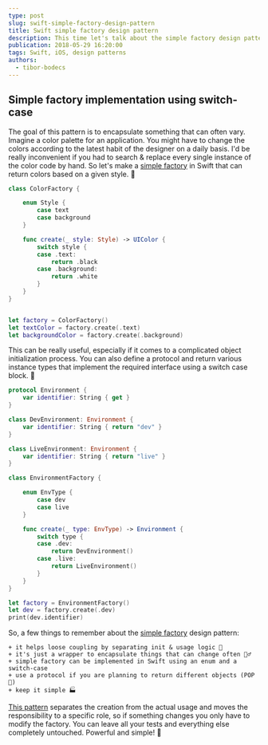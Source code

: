 ```yaml
---
type: post
slug: swift-simple-factory-design-pattern
title: Swift simple factory design pattern
description: This time let's talk about the simple factory design pattern to encapsulate object creation in a really simple way using Swift.
publication: 2018-05-29 16:20:00
tags: Swift, iOS, design patterns
authors:
  - tibor-bodecs
---
```


## Simple factory implementation using switch-case

The goal of this pattern is to encapsulate something that can often vary. Imagine a color palette for an application. You might have to change the colors according to the latest habit of the designer on a daily basis. I'd be really inconvenient if you had to search & replace every single instance of the color code by hand. So let's make a [simple factory](http://pengguo.xyz/tutorial/2017/03/07/Swift-World-Design-Patterns-Simple-Factory.html) in Swift that can return colors based on a given style. 🎩

```swift
class ColorFactory {

    enum Style {
        case text
        case background
    }

    func create(_ style: Style) -> UIColor {
        switch style {
        case .text:
            return .black
        case .background:
            return .white
        }
    }
}


let factory = ColorFactory()
let textColor = factory.create(.text)
let backgroundColor = factory.create(.background)
```

This can be really useful, especially if it comes to a complicated object initialization process. You can also define a protocol and return various instance types that implement the required interface using a switch case block. 🚦

```swift
protocol Environment {
    var identifier: String { get }
}

class DevEnvironment: Environment {
    var identifier: String { return "dev" }
}

class LiveEnvironment: Environment {
    var identifier: String { return "live" }
}

class EnvironmentFactory {

    enum EnvType {
        case dev
        case live
    }

    func create(_ type: EnvType) -> Environment {
        switch type {
        case .dev:
            return DevEnvironment()
        case .live:
            return LiveEnvironment()
        }
    }
}

let factory = EnvironmentFactory()
let dev = factory.create(.dev)
print(dev.identifier)
```

So, a few things to remember about the [simple factory](https://code.tutsplus.com/tutorials/design-patterns-the-simple-factory-pattern--cms-22345) design pattern:

    + it helps loose coupling by separating init & usage logic 🤔
    + it's just a wrapper to encapsulate things that can change often 🤷‍♂️
    + simple factory can be implemented in Swift using an enum and a switch-case
    + use a protocol if you are planning to return different objects (POP 🎉)
    + keep it simple 🏭

[This pattern](http://www.sihui.io/design-pattern-factory/) separates the creation from the actual usage and moves the responsibility to a specific role, so if something changes you only have to modify the factory. You can leave all your tests and everything else completely untouched. Powerful and simple! 💪


